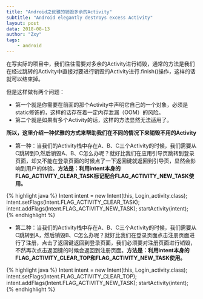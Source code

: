 ```yaml
---
title: "Android之优雅的销毁多余的Activity"
subtitle: "Android elegantly destroys excess Activity"
layout: post
data: 2018-08-13
author: "Zxy"
tags:
    - android
---
```


在写实际的项目中，我们往往需要对多余的Activity进行销毁，通常的方法是我们在经过跳转的Activity中直接对要进行销毁的Activity进行.finish()操作，这样的话就可以结束掉。

但是这样做有两个问题：

- 第一个就是你需要在前面的那个Activity中声明它自己的一个对象，必须是static修饰的，这样的话存在着一定内存泄漏（OOM）的风险。
- 第二个就是如果有多个Activity的话，这样的方法显然无法适用了。

**所以，这里介绍一种优雅的方式来帮助我们在不同的情况下来销毁不用的Activity**

- 第一种：当我们的Activity栈中存在A、B、C三个Activity的时候，我们需要从C跳转到D,然后销毁A、B、C怎么办呢？就好比我们在应用引导页跳转到登录页面，却又不能在登录页面的时候点了一下返回键就返回到引导页，显然会影响到用户的体验。**方法是：利用intent本身的FLAG_ACTIVITY_CLEAR_TASK标记配合FLAG_ACTIVITY_NEW_TASK使用。**

{% highlight java %}
Intent intent = new Intent(this, Login_activity.class);
        intent.setFlags(Intent.FLAG_ACTIVITY_CLEAR_TASK);
        intent.addFlags(Intent.FLAG_ACTIVITY_NEW_TASK);
        startActivity(intent);
{% endhighlight %}

- 第二种：当我们的Activity栈中存在A、B、C三个Activity的时候，我们需要从C跳转到A，然后销毁B、C怎么办呢？就好比我们在登录页面点击注册页面进行了注册，点击了返回键返回到登录页面，我们必须要对注册页面进行销毁，不然再次点击返回键的时候会返回到注册页面。**方法是：利用intent本身的FLAG_ACTIVITY_CLEAR_TOP和FLAG_ACTIVITY_NEW_TASK使用。**

{% highlight java %}
Intent intent = new Intent(this, Login_activity.class);
        intent.setFlags(Intent.FLAG_ACTIVITY_CLEAR_TOP);
        intent.addFlags(Intent.FLAG_ACTIVITY_NEW_TASK);
        startActivity(intent);
{% endhighlight %}


